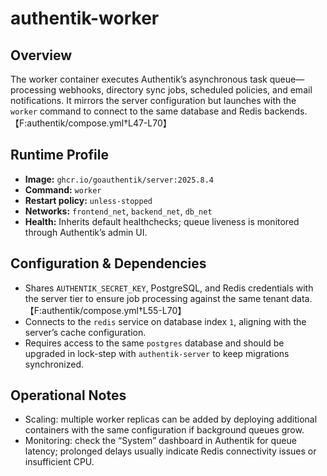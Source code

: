 <!--
title: authentik-worker
description:
published: true
date: 2025-10-19T08:57:42Z
tags:
editor: markdown
-->

# authentik-worker

## Overview
The worker container executes Authentik’s asynchronous task queue—processing webhooks, directory sync jobs, scheduled policies, and email notifications. It mirrors the server configuration but launches with the `worker` command to connect to the same database and Redis backends.【F:authentik/compose.yml†L47-L70】

## Runtime Profile
- **Image:** `ghcr.io/goauthentik/server:2025.8.4`
- **Command:** `worker`
- **Restart policy:** `unless-stopped`
- **Networks:** `frontend_net`, `backend_net`, `db_net`
- **Health:** Inherits default healthchecks; queue liveness is monitored through Authentik’s admin UI.

## Configuration & Dependencies
- Shares `AUTHENTIK_SECRET_KEY`, PostgreSQL, and Redis credentials with the server tier to ensure job processing against the same tenant data.【F:authentik/compose.yml†L55-L70】
- Connects to the `redis` service on database index `1`, aligning with the server’s cache configuration.
- Requires access to the same `postgres` database and should be upgraded in lock-step with `authentik-server` to keep migrations synchronized.

## Operational Notes
- Scaling: multiple worker replicas can be added by deploying additional containers with the same configuration if background queues grow.
- Monitoring: check the “System” dashboard in Authentik for queue latency; prolonged delays usually indicate Redis connectivity issues or insufficient CPU.
